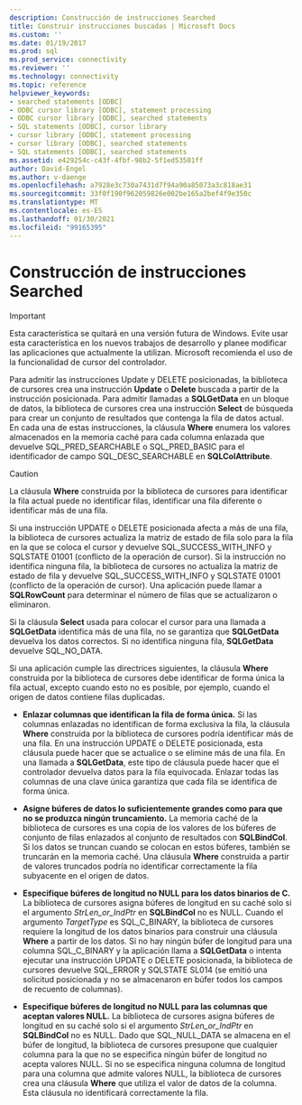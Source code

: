 ```yaml
---
description: Construcción de instrucciones Searched
title: Construir instrucciones buscadas | Microsoft Docs
ms.custom: ''
ms.date: 01/19/2017
ms.prod: sql
ms.prod_service: connectivity
ms.reviewer: ''
ms.technology: connectivity
ms.topic: reference
helpviewer_keywords:
- searched statements [ODBC]
- ODBC cursor library [ODBC], statement processing
- ODBC cursor library [ODBC], searched statements
- SQL statements [ODBC], cursor library
- cursor library [ODBC], statement processing
- cursor library [ODBC], searched statements
- SQL statements [ODBC], searched statements
ms.assetid: e429254c-c43f-4fbf-98b2-5f1ed53501ff
author: David-Engel
ms.author: v-daenge
ms.openlocfilehash: a7928e3c730a7431d7f94a90a85073a3c818ae31
ms.sourcegitcommit: 33f0f190f962059826e002be165a2bef4f9e350c
ms.translationtype: MT
ms.contentlocale: es-ES
ms.lasthandoff: 01/30/2021
ms.locfileid: "99165395"
---
```

# <a name="constructing-searched-statements"></a>Construcción de instrucciones Searched
> [!IMPORTANT]  
>  Esta característica se quitará en una versión futura de Windows. Evite usar esta característica en los nuevos trabajos de desarrollo y planee modificar las aplicaciones que actualmente la utilizan. Microsoft recomienda el uso de la funcionalidad de cursor del controlador.  
  
 Para admitir las instrucciones Update y DELETE posicionadas, la biblioteca de cursores crea una instrucción **Update** o **Delete** buscada a partir de la instrucción posicionada. Para admitir llamadas a **SQLGetData** en un bloque de datos, la biblioteca de cursores crea una instrucción **Select** de búsqueda para crear un conjunto de resultados que contenga la fila de datos actual. En cada una de estas instrucciones, la cláusula **Where** enumera los valores almacenados en la memoria caché para cada columna enlazada que devuelve SQL_PRED_SEARCHABLE o SQL_PRED_BASIC para el identificador de campo SQL_DESC_SEARCHABLE en **SQLColAttribute**.  
  
> [!CAUTION]  
>  La cláusula **Where** construida por la biblioteca de cursores para identificar la fila actual puede no identificar filas, identificar una fila diferente o identificar más de una fila.  
  
 Si una instrucción UPDATE o DELETE posicionada afecta a más de una fila, la biblioteca de cursores actualiza la matriz de estado de fila solo para la fila en la que se coloca el cursor y devuelve SQL_SUCCESS_WITH_INFO y SQLSTATE 01001 (conflicto de la operación de cursor). Si la instrucción no identifica ninguna fila, la biblioteca de cursores no actualiza la matriz de estado de fila y devuelve SQL_SUCCESS_WITH_INFO y SQLSTATE 01001 (conflicto de la operación de cursor). Una aplicación puede llamar a **SQLRowCount** para determinar el número de filas que se actualizaron o eliminaron.  
  
 Si la cláusula **Select** usada para colocar el cursor para una llamada a **SQLGetData** identifica más de una fila, no se garantiza que **SQLGetData** devuelva los datos correctos. Si no identifica ninguna fila, **SQLGetData** devuelve SQL_NO_DATA.  
  
 Si una aplicación cumple las directrices siguientes, la cláusula **Where** construida por la biblioteca de cursores debe identificar de forma única la fila actual, excepto cuando esto no es posible, por ejemplo, cuando el origen de datos contiene filas duplicadas.  
  
-   **Enlazar columnas que identifican la fila de forma única.** Si las columnas enlazadas no identifican de forma exclusiva la fila, la cláusula **Where** construida por la biblioteca de cursores podría identificar más de una fila. En una instrucción UPDATE o DELETE posicionada, esta cláusula puede hacer que se actualice o se elimine más de una fila. En una llamada a **SQLGetData**, este tipo de cláusula puede hacer que el controlador devuelva datos para la fila equivocada. Enlazar todas las columnas de una clave única garantiza que cada fila se identifica de forma única.  
  
-   **Asigne búferes de datos lo suficientemente grandes como para que no se produzca ningún truncamiento.** La memoria caché de la biblioteca de cursores es una copia de los valores de los búferes de conjunto de filas enlazados al conjunto de resultados con **SQLBindCol**. Si los datos se truncan cuando se colocan en estos búferes, también se truncarán en la memoria caché. Una cláusula **Where** construida a partir de valores truncados podría no identificar correctamente la fila subyacente en el origen de datos.  
  
-   **Especifique búferes de longitud no NULL para los datos binarios de C.** La biblioteca de cursores asigna búferes de longitud en su caché solo si el argumento *StrLen_or_IndPtr* en **SQLBindCol** no es NULL. Cuando el argumento *TargetType* es SQL_C_BINARY, la biblioteca de cursores requiere la longitud de los datos binarios para construir una cláusula **Where** a partir de los datos. Si no hay ningún búfer de longitud para una columna SQL_C_BINARY y la aplicación llama a **SQLGetData** o intenta ejecutar una instrucción UPDATE o DELETE posicionada, la biblioteca de cursores devuelve SQL_ERROR y SQLSTATE SL014 (se emitió una solicitud posicionada y no se almacenaron en búfer todos los campos de recuento de columnas).  
  
-   **Especifique búferes de longitud no NULL para las columnas que aceptan valores NULL.** La biblioteca de cursores asigna búferes de longitud en su caché solo si el argumento *StrLen_or_IndPtr* en **SQLBindCol** no es NULL. Dado que SQL_NULL_DATA se almacena en el búfer de longitud, la biblioteca de cursores presupone que cualquier columna para la que no se especifica ningún búfer de longitud no acepta valores NULL. Si no se especifica ninguna columna de longitud para una columna que admite valores NULL, la biblioteca de cursores crea una cláusula **Where** que utiliza el valor de datos de la columna. Esta cláusula no identificará correctamente la fila.
